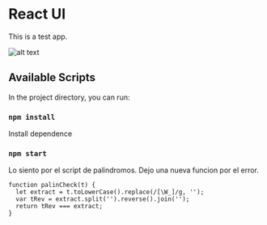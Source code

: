 # React UI

This is a test app.

![alt text](https://lovenoho.com/reactApp.png)


## Available Scripts
In the project directory, you can run:
### `npm install`
Install dependence
### `npm start`


Lo siento por el script de palindromos.
Dejo una nueva funcion por el error.

```
function palinCheck(t) {
  let extract = t.toLowerCase().replace(/[\W_]/g, '');
  var tRev = extract.split('').reverse().join(''); 
  return tRev === extract;
}
```
